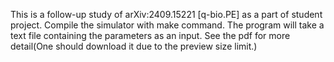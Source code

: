 This is a follow-up study of arXiv:2409.15221 [q-bio.PE] as a part of student project. Compile the simulator with make command. The program will take a text file containing the parameters as an input. See the pdf for more detail(One should download it due to the preview size limit.)
